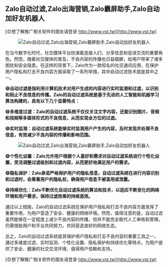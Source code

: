 ## **Zalo自动过滤,Zalo出海营销,Zalo霸屏助手,Zalo自动加好友机器人**

[😍想了解推广相关软件的朋友请登录 http://www.vst.tw](http://www.vst.tw)

 <center><img src="https://vst.tw/MP4/tuiguang/png/7.png" alt="Zalo自动过滤,Zalo出海营销,Zalo霸屏助手,Zalo自动加好友机器人"></center>

在当今数字化时代，社交媒体平台扮演着连接人们、分享信息和促进交流的重要角色。然而，随着社交媒体的普及，不良内容的传播也日益猖獗，给用户带来了诸多困扰和安全隐患。在这样的背景下，Zalo作为一款知名的社交通讯应用，在保护用户隐私和打击不良内容方面采取了一系列举措，其中自动过滤技术就是其中之一。

**😄自动过滤是指利用计算机技术对用户生成的内容进行实时监测和过滤，以识别和阻止不良信息的传播。Zalo的自动过滤系统是基于先进的人工智能和机器学习算法构建的，具有以下几个显著特点：**

**😄多维度过滤：Zalo的自动过滤系统不仅仅关注文字内容，还能识别图片、音频和视频等多媒体形式的不良信息，从而实现全方位的过滤。**

**😄实时监测：自动过滤系统能够实时监测用户产生的内容，及时发现并处理不良信息，有效减少不良内容的传播和影响范围。**

 <center><img src="https://vst.tw/MP4/tuiguang/png/0.png" alt="Zalo自动过滤,Zalo出海营销,Zalo霸屏助手,Zalo自动加好友机器人"></center>

**😄个性化设置：Zalo允许用户根据个人喜好和需求对自动过滤系统进行个性化设置，灵活调整过滤级别和过滤内容，从而更好地满足用户的需求。**

**😄隐私保护：Zalo承诺严格保护用户的隐私信息，自动过滤系统在进行内容识别和过滤时，会尊重用户的隐私权，确保用户信息不被滥用或泄露。**

**😄持续优化：Zalo不断优化自动过滤系统的算法和技术，以适应不断变化的网络环境和用户需求，保持过滤效果的持续高效。**

通过以上措施，Zalo的自动过滤系统在保护用户隐私和打击不良内容方面发挥了重要作用，为用户营造了安全、健康的网络环境。然而，值得注意的是，自动过滤虽然能够在一定程度上减少不良内容的传播，但并不能完全取代人工审核和管理，仍需借助用户和平台共同努力，共同营造良好的网络生态。

总之，Zalo的自动过滤系统是其保护用户隐私和打击不良内容的重要工具之一，通过多维度过滤、实时监测、个性化设置、隐私保护和持续优化等特点，为用户提供了安全、健康的社交交流环境，值得用户信赖和支持。

[😍想了解推广相关软件的朋友请登录 http://www.vst.tw](http://www.vst.tw)



